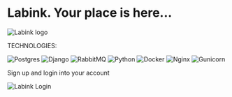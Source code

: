 # Labink. Your place is here...

![Labink logo](https://github.com/adryantaborda/labink-socialmedia/assets/134542977/4782b976-d6d8-4301-9839-6bb6a0f78383)

TECHNOLOGIES:

![Postgres](https://img.shields.io/badge/postgres-%23316192.svg?style=for-the-badge&logo=postgresql&logoColor=white) ![Django](https://img.shields.io/badge/django-%23092E20.svg?style=for-the-badge&logo=django&logoColor=white) ![RabbitMQ](https://img.shields.io/badge/Rabbitmq-FF6600?style=for-the-badge&logo=rabbitmq&logoColor=white) ![Python](https://img.shields.io/badge/python-3670A0?style=for-the-badge&logo=python&logoColor=ffdd54) ![Docker](https://img.shields.io/badge/docker-%230db7ed.svg?style=for-the-badge&logo=docker&logoColor=white) ![Nginx](https://img.shields.io/badge/nginx-%23009639.svg?style=for-the-badge&logo=nginx&logoColor=white) ![Gunicorn](https://img.shields.io/badge/gunicorn-%298729.svg?style=for-the-badge&logo=gunicorn&logoColor=white)

Sign up and login into your account


![Labink Login](https://github.com/adryantaborda/labink-socialmedia/assets/134542977/2088b013-0cbb-4480-966f-982baf1f47fd)
